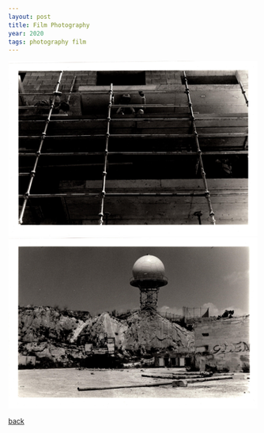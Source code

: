 ```yaml
---
layout: post
title: Film Photography
year: 2020
tags: photography film
---
```


![Travel-1](/assets/img/collections/film-photo/img001.jpg)
![Travel-1](/assets/img/collections/film-photo/img002.jpg)

[back](./)